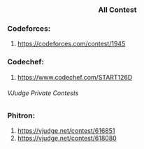 <h3 align="center"> All Contest </h3>
 
### Codeforces:
1. https://codeforces.com/contest/1945

### Codechef:
1. https://www.codechef.com/START126D

<h6>VJudge Private Contests </h6>

### Phitron: 
1. https://vjudge.net/contest/616851
2. https://vjudge.net/contest/618080